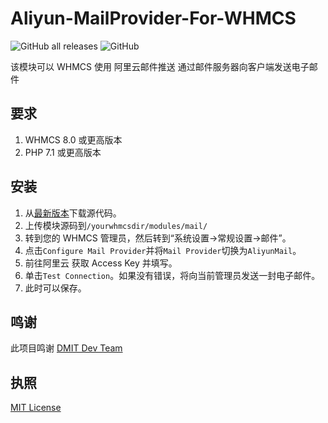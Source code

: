 # Aliyun-MailProvider-For-WHMCS
![GitHub all releases](https://img.shields.io/github/downloads/ModulesOcean/Aliyun-MailProvider-For-WHMCS/total?style=for-the-badge)
![GitHub](https://img.shields.io/github/license/ModulesOcean/Aliyun-MailProvider-For-WHMCS?style=for-the-badge)

该模块可以 WHMCS 使用 阿里云邮件推送 通过邮件服务器向客户端发送电子邮件

## 要求
1. WHMCS 8.0 或更高版本
2. PHP 7.1 或更高版本

## 安装
1. 从[最新版本](https://github.com/ModulesOcean/Aliyun-MailProvider-For-WHMCS/releases/latest)下载源代码。
2. 上传模块源码到`/yourwhmcsdir/modules/mail/`
3. 转到您的 WHMCS 管理员，然后转到“系统设置->常规设置->邮件”。
4. 点击`Configure Mail Provider`并将`Mail Provider`切换为`AliyunMail`。
5. 前往阿里云 获取 Access Key 并填写。
6. 单击`Test Connection`。如果没有错误，将向当前管理员发送一封电子邮件。
7. 此时可以保存。

## 鸣谢

此项目鸣谢 [DMIT Dev Team](https://github.com/DMIT-Inc/)

## 执照
[MIT License](https://github.com/ModulesOcean/Aliyun-MailProvider-For-WHMCS/blob/main/LICENSE)
